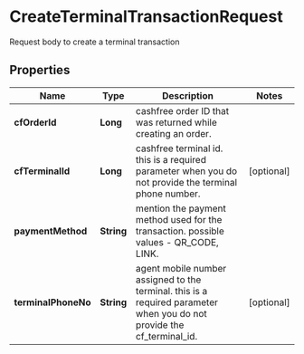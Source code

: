 

# CreateTerminalTransactionRequest

Request body to create a terminal transaction

## Properties

| Name | Type | Description | Notes |
|------------ | ------------- | ------------- | -------------|
|**cfOrderId** | **Long** | cashfree order ID that was returned while creating an order. |  |
|**cfTerminalId** | **Long** | cashfree terminal id. this is a required parameter when you do not provide the terminal phone number. |  [optional] |
|**paymentMethod** | **String** | mention the payment method used for the transaction. possible values - QR_CODE, LINK. |  |
|**terminalPhoneNo** | **String** | agent mobile number assigned to the terminal. this is a required parameter when you do not provide the cf_terminal_id. |  [optional] |




